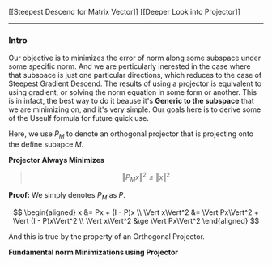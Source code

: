 [[Steepest Descend for Matrix Vector]]
[[Deeper Look into Projector]]

---
### **Intro**

Our objective is to minimizes the error of norm along some subspace under some specific norm. And we are perticularly inerested in the case where that subspace is just one particular directions, which reduces to the case of Steepest Gradient Descend. The results of using a projector is equivalent to using gradient, or solving the norm equation in some form or another. This is in infact, the best way to do it beause it's **Generic to the subspace** that we are minimizing on, and it's very simple. Our goals here is to derive some of the Useulf formula for future quick use. 



Here, we use $P_{M}$ to denote an orthogonal projector that is projecting onto the define subapce $M$. 

**Projector Always Minimizes**

> $$
> \Vert P_Mx\Vert^2 \le \Vert x\Vert^2
> $$

**Proof:**
We simply denotes $P_M$ as $P$.

$$
\begin{aligned}
    x &= Px + (I - P)x 
    \\
    \Vert x\Vert^2 &= \Vert Px\Vert^2 + \Vert (I - P)x\Vert^2
    \\
    \Vert x\Vert^2 &\ge \Vert Px\Vert^2
\end{aligned}
$$

And this is true by the property of an Orthogonal Projector. 

**Fundamental norm Minimizations using Projector**




